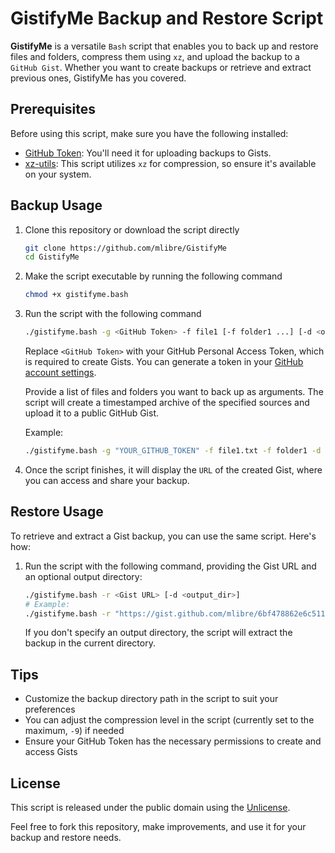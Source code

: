 # GistifyMe Backup and Restore Script

**GistifyMe** is a versatile `Bash` script that enables you to back up and restore files and folders, compress them using `xz`, and upload the backup to a `GitHub Gist`. Whether you want to create backups or retrieve and extract previous ones, GistifyMe has you covered.

## Prerequisites

Before using this script, make sure you have the following installed:

- [GitHub Token](https://github.com/settings/tokens/): You'll need it for uploading backups to Gists.
- [xz-utils](https://tukaani.org/xz/): This script utilizes `xz` for compression, so ensure it's available on your system.

## Backup Usage

1. Clone this repository or download the script directly

   ```bash
   git clone https://github.com/mlibre/GistifyMe
   cd GistifyMe
   ```

2. Make the script executable by running the following command

   ```bash
   chmod +x gistifyme.bash
   ```

3. Run the script with the following command

   ```bash
   ./gistifyme.bash -g <GitHub Token> -f file1 [-f folder1 ...] [-d <output_dir>]
   ```

   Replace `<GitHub Token>` with your GitHub Personal Access Token, which is required to create Gists. You can generate a token in your [GitHub account settings](https://github.com/settings/tokens).

   Provide a list of files and folders you want to back up as arguments. The script will create a timestamped archive of the specified sources and upload it to a public GitHub Gist.

   Example:

   ```bash
   ./gistifyme.bash -g "YOUR_GITHUB_TOKEN" -f file1.txt -f folder1 -d ./backup/
   ```

4. Once the script finishes, it will display the `URL` of the created Gist, where you can access and share your backup.

## Restore Usage

To retrieve and extract a Gist backup, you can use the same script. Here's how:

1. Run the script with the following command, providing the Gist URL and an optional output directory:

   ```bash
   ./gistifyme.bash -r <Gist URL> [-d <output_dir>]
   # Example:
   ./gistifyme.bash -r "https://gist.github.com/mlibre/6bf478862e6c51164c74b52a4c058bf3"
   ```

   If you don't specify an output directory, the script will extract the backup in the current directory.

## Tips

- Customize the backup directory path in the script to suit your preferences
- You can adjust the compression level in the script (currently set to the maximum, `-9`) if needed
- Ensure your GitHub Token has the necessary permissions to create and access Gists

## License

This script is released under the public domain using the [Unlicense](https://unlicense.org/).

Feel free to fork this repository, make improvements, and use it for your backup and restore needs.
